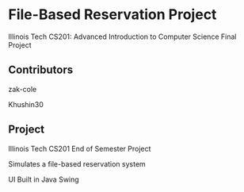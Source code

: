 # File-Based Reservation Project
Illinois Tech CS201: Advanced Introduction to Computer Science Final Project

## Contributors
zak-cole

Khushin30

## Project

Illinois Tech CS201 End of Semester Project

Simulates a file-based reservation system

UI Built in Java Swing
